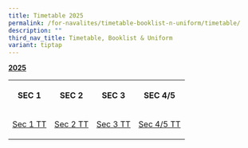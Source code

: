 ```yaml
---
title: Timetable 2025
permalink: /for-navalites/timetable-booklist-n-uniform/timetable/
description: ""
third_nav_title: Timetable, Booklist & Uniform
variant: tiptap
---
```

<p></p>
<p><strong><u>2025</u></strong>
</p>
<table style="minWidth: 100px">
<colgroup>
<col>
<col>
<col>
<col>
</colgroup>
<tbody>
<tr>
<th rowspan="1" colspan="1">
<p><strong>SEC 1</strong>
</p>
</th>
<th rowspan="1" colspan="1">
<p><strong>SEC 2</strong>
</p>
</th>
<th rowspan="1" colspan="1">
<p><strong>SEC 3</strong>
</p>
</th>
<th rowspan="1" colspan="1">
<p><strong>SEC 4/5</strong>
</p>
</th>
</tr>
<tr>
<td rowspan="1" colspan="1">
<p><a href="/files/2025 T1 TT/2025_Sec_1_TT_v1.pdf" rel="noopener nofollow" target="_blank">Sec 1 TT</a>
</p>
</td>
<td rowspan="1" colspan="1">
<p><a href="/files/2025 T1 TT/2025_Sec_2_TT_v1.pdf" rel="noopener nofollow" target="_blank">Sec 2 TT</a>
</p>
</td>
<td rowspan="1" colspan="1">
<p><a href="/files/2025 T1 TT/2025_Sec_3_TT.pdf" rel="noopener nofollow" target="_blank">Sec 3 TT</a>
</p>
</td>
<td rowspan="1" colspan="1">
<p><a href="/files/2025 T1 TT/Sec_4_5__TT.pdf" rel="noopener nofollow" target="_blank">Sec 4/5 TT</a>
</p>
</td>
</tr>
</tbody>
</table>
<p></p>